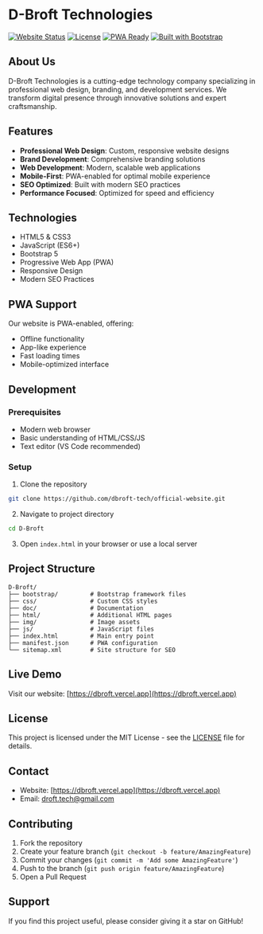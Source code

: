 # D-Broft Technologies

[![Website Status](https://img.shields.io/website?url=https%3A%2F%2Fdbroft.vercel.app)](https://dbroft.vercel.app)
[![License](https://img.shields.io/badge/license-MIT-blue.svg)](LICENSE)
[![PWA Ready](https://img.shields.io/badge/PWA-ready-brightgreen.svg)](https://dbroft.vercel.app)
[![Built with Bootstrap](https://img.shields.io/badge/Built%20with-Bootstrap-563d7c)](https://getbootstrap.com/)

## About Us

D-Broft Technologies is a cutting-edge technology company specializing in professional web design, branding, and development services. We transform digital presence through innovative solutions and expert craftsmanship.

## Features

- **Professional Web Design**: Custom, responsive website designs
- **Brand Development**: Comprehensive branding solutions
- **Web Development**: Modern, scalable web applications
- **Mobile-First**: PWA-enabled for optimal mobile experience
- **SEO Optimized**: Built with modern SEO practices
- **Performance Focused**: Optimized for speed and efficiency

## Technologies

- HTML5 & CSS3
- JavaScript (ES6+)
- Bootstrap 5
- Progressive Web App (PWA)
- Responsive Design
- Modern SEO Practices

## PWA Support

Our website is PWA-enabled, offering:
- Offline functionality
- App-like experience
- Fast loading times
- Mobile-optimized interface

## Development

### Prerequisites
- Modern web browser
- Basic understanding of HTML/CSS/JS
- Text editor (VS Code recommended)

### Setup
1. Clone the repository
```bash
git clone https://github.com/dbroft-tech/official-website.git
```

2. Navigate to project directory
```bash
cd D-Broft
```

3. Open `index.html` in your browser or use a local server

## Project Structure

```
D-Broft/
├── bootstrap/         # Bootstrap framework files
├── css/               # Custom CSS styles
├── doc/               # Documentation
├── html/              # Additional HTML pages
├── img/               # Image assets
├── js/                # JavaScript files
├── index.html         # Main entry point
├── manifest.json      # PWA configuration
└── sitemap.xml        # Site structure for SEO
```

## Live Demo

Visit our website: [https://dbroft.vercel.app](https://dbroft.vercel.app)

## License

This project is licensed under the MIT License - see the [LICENSE](LICENSE) file for details.

## Contact

- Website: [https://dbroft.vercel.app](https://dbroft.vercel.app)
- Email: [droft.tech@gmail.com](mailto:droft.tech@gmail.com)

## Contributing

1. Fork the repository
2. Create your feature branch (`git checkout -b feature/AmazingFeature`)
3. Commit your changes (`git commit -m 'Add some AmazingFeature'`)
4. Push to the branch (`git push origin feature/AmazingFeature`)
5. Open a Pull Request

## Support

If you find this project useful, please consider giving it a star on GitHub!